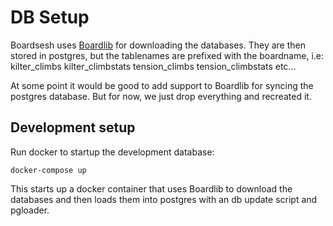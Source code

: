 # DB Setup

Boardsesh uses [Boardlib](https://github.com/lemeryfertitta/BoardLib) for downloading the databases.
They are then stored in postgres, but the tablenames are prefixed with the boardname, i.e:
kilter_climbs
kilter_climbstats
tension_climbs
tension_climbstats
etc...

At some point it would be good to add support to Boardlib for syncing the postgres database.
But for now, we just drop everything and recreated it.

## Development setup

Run docker to startup the development database:

```
docker-compose up
```

This starts up a docker container that uses Boardlib to download the databases and then loads them into postgres with an db update script and pgloader.
